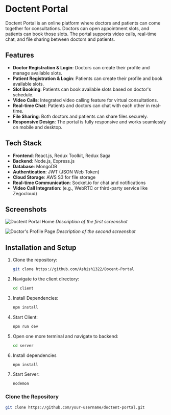 # Doctent Portal

Doctent Portal is an online platform where doctors and patients can come together for consultations. Doctors can open appointment slots, and patients can book those slots. The portal supports video calls, real-time chat, and file sharing between doctors and patients.

## Features

- **Doctor Registration & Login**: Doctors can create their profile and manage available slots.
- **Patient Registration & Login**: Patients can create their profile and book available slots.
- **Slot Booking**: Patients can book available slots based on doctor's schedule.
- **Video Calls**: Integrated video calling feature for virtual consultations.
- **Real-time Chat**: Patients and doctors can chat with each other in real-time.
- **File Sharing**: Both doctors and patients can share files securely.
- **Responsive Design**: The portal is fully responsive and works seamlessly on mobile and desktop.

## Tech Stack

- **Frontend**: React.js, Redux Toolkit, Redux Saga
- **Backend**: Node.js, Express.js
- **Database**: MongoDB
- **Authentication**: JWT (JSON Web Token)
- **Cloud Storage**: AWS S3 for file storage
- **Real-time Communication**: Socket.io for chat and notifications
- **Video Call Integration**: (e.g., WebRTC or third-party service like Zegocloud)

## Screenshots

![Doctent Portal Home](path-to-screenshot-1.png)
*Description of the first screenshot*

![Doctor's Profile Page](path-to-screenshot-2.png)
*Description of the second screenshot*

## Installation and Setup

1. Clone the repository:
   ```bash
   git clone https://github.com/Ashish1322/Docent-Portal
   ```

2. Navigate to the client directory:
   ```bash
   cd client
   ```

3. Install Dependencies:
   ```bash
   npm install
   ```

4. Start Client:
   ```bash
   npm run dev
   ```

5. Open one more terminal and navigate to backend:
   ```bash
   cd server
   ```
6. Install dependencies
   ```bash
   npm install
   ```
7. Start Server:
   ```bash
   nodemon
   ```

### Clone the Repository

```bash
git clone https://github.com/your-username/doctent-portal.git
